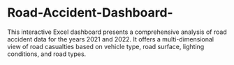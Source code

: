 # Road-Accident-Dashboard-
This interactive Excel dashboard presents a comprehensive analysis of road accident data for the years 2021 and 2022. It offers a multi-dimensional view of road casualties based on vehicle type, road surface, lighting conditions, and road types.
